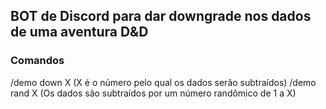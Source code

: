 ## BOT de Discord para dar downgrade nos dados de uma aventura D&D 

### Comandos

/demo down X (X é o número pelo qual os dados serão subtraídos)
/demo rand X (Os dados são subtraídos por um número randômico de 1 a X)


